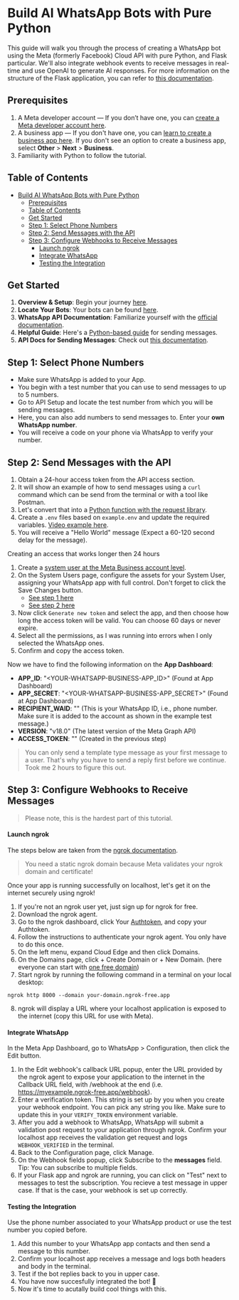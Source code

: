 # Build AI WhatsApp Bots with Pure Python

This guide will walk you through the process of creating a WhatsApp bot using the Meta (formerly Facebook) Cloud API with pure Python, and Flask particular. We'll also integrate webhook events to receive messages in real-time and use OpenAI to generate AI responses. For more information on the structure of the Flask application, you can refer to [this documentation](https://github.com/daveebbelaar/python-whatsapp-bot/tree/main/app).

## Prerequisites

1. A Meta developer account — If you don’t have one, you can [create a Meta developer account here](https://developers.facebook.com/).
2. A business app — If you don't have one, you can [learn to create a business app here](https://developers.facebook.com/docs/development/create-an-app/). If you don't see an option to create a business app, select **Other** > **Next** > **Business**.
3. Familiarity with Python to follow the tutorial.


## Table of Contents

- [Build AI WhatsApp Bots with Pure Python](#build-ai-whatsapp-bots-with-pure-python)
  - [Prerequisites](#prerequisites)
  - [Table of Contents](#table-of-contents)
  - [Get Started](#get-started)
  - [Step 1: Select Phone Numbers](#step-1-select-phone-numbers)
  - [Step 2: Send Messages with the API](#step-2-send-messages-with-the-api)
  - [Step 3: Configure Webhooks to Receive Messages](#step-3-configure-webhooks-to-receive-messages)
      - [Launch ngrok](#launch-ngrok)
      - [Integrate WhatsApp](#integrate-whatsapp)
      - [Testing the Integration](#testing-the-integration)
## Get Started

1. **Overview & Setup**: Begin your journey [here](https://developers.facebook.com/docs/whatsapp/cloud-api/get-started).
2. **Locate Your Bots**: Your bots can be found [here](https://developers.facebook.com/apps/).
3. **WhatsApp API Documentation**: Familiarize yourself with the [official documentation](https://developers.facebook.com/docs/whatsapp).
4. **Helpful Guide**: Here's a [Python-based guide](https://developers.facebook.com/blog/post/2022/10/24/sending-messages-with-whatsapp-in-your-python-applications/) for sending messages.
5. **API Docs for Sending Messages**: Check out [this documentation](https://developers.facebook.com/docs/whatsapp/cloud-api/guides/send-messages).

## Step 1: Select Phone Numbers

- Make sure WhatsApp is added to your App.
- You begin with a test number that you can use to send messages to up to 5 numbers.
- Go to API Setup and locate the test number from which you will be sending messages.
- Here, you can also add numbers to send messages to. Enter your **own WhatsApp number**.
- You will receive a code on your phone via WhatsApp to verify your number.

## Step 2: Send Messages with the API

1. Obtain a 24-hour access token from the API access section.
2. It will show an example of how to send messages using a `curl` command which can be send from the terminal or with a tool like Postman.
3. Let's convert that into a [Python function with the request library](https://github.com/daveebbelaar/python-whatsapp-bot/blob/main/start/whatsapp_quickstart.py).
4. Create a `.env` files based on `example.env` and update the required variables. [Video example here](https://www.youtube.com/watch?v=sOwG0bw0RNU).
5. You will receive a "Hello World" message (Expect a 60-120 second delay for the message).

Creating an access that works longer then 24 hours
1. Create a [system user at the Meta Business account level](https://business.facebook.com/settings/system-users).
2. On the System Users page, configure the assets for your System User, assigning your WhatsApp app with full control. Don't forget to click the Save Changes button.
   - [See step 1 here](https://github.com/daveebbelaar/python-whatsapp-bot/blob/main/img/meta-business-system-user-token.png)
   - [See step 2 here](https://github.com/daveebbelaar/python-whatsapp-bot/blob/main/img/adding-assets-to-system-user.png)
3. Now click `Generate new token` and select the app, and then choose how long the access token will be valid. You can choose 60 days or never expire.
4. Select all the permissions, as I was running into errors when I only selected the WhatsApp ones.
5. Confirm and copy the access token.

Now we have to find the following information on the **App Dashboard**:

- **APP_ID**: "<YOUR-WHATSAPP-BUSINESS-APP_ID>" (Found at App Dashboard)
- **APP_SECRET**: "<YOUR-WHATSAPP-BUSINESS-APP_SECRET>" (Found at App Dashboard)
- **RECIPIENT_WAID**: "<YOUR-RECIPIENT-TEST-PHONE-NUMBER>" (This is your WhatsApp ID, i.e., phone number. Make sure it is added to the account as shown in the example test message.)
- **VERSION**: "v18.0" (The latest version of the Meta Graph API)
- **ACCESS_TOKEN**: "<YOUR-SYSTEM-USER-ACCESS-TOKEN>" (Created in the previous step)

> You can only send a template type message as your first message to a user. That's why you have to send a reply first before we continue. Took me 2 hours to figure this out.


## Step 3: Configure Webhooks to Receive Messages

> Please note, this is the hardest part of this tutorial.

#### Launch ngrok

The steps below are taken from the [ngrok documentation](https://ngrok.com/docs/integrations/whatsapp/webhooks/).

> You need a static ngrok domain because Meta validates your ngrok domain and certificate!

Once your app is running successfully on localhost, let's get it on the internet securely using ngrok!

1. If you're not an ngrok user yet, just sign up for ngrok for free.
2. Download the ngrok agent.
3. Go to the ngrok dashboard, click Your [Authtoken](https://dashboard.ngrok.com/get-started/your-authtoken), and copy your Authtoken.
4. Follow the instructions to authenticate your ngrok agent. You only have to do this once.
5. On the left menu, expand Cloud Edge and then click Domains.
6. On the Domains page, click + Create Domain or + New Domain. (here everyone can start with [one free domain](https://ngrok.com/blog-post/free-static-domains-ngrok-users))
7. Start ngrok by running the following command in a terminal on your local desktop:
```
ngrok http 8000 --domain your-domain.ngrok-free.app
```
8. ngrok will display a URL where your localhost application is exposed to the internet (copy this URL for use with Meta).


#### Integrate WhatsApp

In the Meta App Dashboard, go to WhatsApp > Configuration, then click the Edit button.
1. In the Edit webhook's callback URL popup, enter the URL provided by the ngrok agent to expose your application to the internet in the Callback URL field, with /webhook at the end (i.e. https://myexample.ngrok-free.app/webhook).
2. Enter a verification token. This string is set up by you when you create your webhook endpoint. You can pick any string you like. Make sure to update this in your `VERIFY_TOKEN` environment variable.
3. After you add a webhook to WhatsApp, WhatsApp will submit a validation post request to your application through ngrok. Confirm your localhost app receives the validation get request and logs `WEBHOOK_VERIFIED` in the terminal.
4. Back to the Configuration page, click Manage.
5. On the Webhook fields popup, click Subscribe to the **messages** field. Tip: You can subscribe to multiple fields.
6. If your Flask app and ngrok are running, you can click on "Test" next to messages to test the subscription. You recieve a test message in upper case. If that is the case, your webhook is set up correctly.


#### Testing the Integration
Use the phone number associated to your WhatsApp product or use the test number you copied before.
1. Add this number to your WhatsApp app contacts and then send a message to this number.
2. Confirm your localhost app receives a message and logs both headers and body in the terminal.
3. Test if the bot replies back to you in upper case.
4. You have now succesfully integrated the bot! 🎉
5. Now it's time to acutally build cool things with this.


